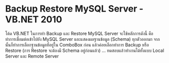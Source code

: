 # Backup Restore MySQL Server - VB.NET 2010

โค้ด VB.NET ในการทำ Backup และ Restore MySQL Server จะใช้หลักการดังนี้ คือ ทำการเชื่อมต่อเข้าไปยัง MySQL Server และแสดงผลฐานข้อมูล (Schema) ทุกตัวออกมา จากนั้นก็ทำการเลือกฐานข้อมูลที่อยู่ใน ComboBox ก่อน แล้วค่อยเลือกทำการ Backup หรือ Restore (การ Restore จะต้องมี Schema อยู่ก่อนแล้ว) ... ทดสอบแล้วทำงานได้ทั้งแบบ Local Server และ Remote Server
